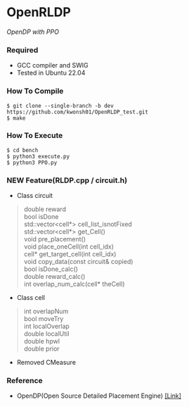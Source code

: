 # OpenRLDP
*OpenDP with PPO*

### Required
* GCC compiler and SWIG
* Tested in Ubuntu 22.04

### How To Compile
    $ git clone --single-branch -b dev https://github.com/kwonsh01/OpenRLDP_test.git
    $ make

### How To Execute
    $ cd bench
    $ python3 execute.py
    $ python3 PPO.py

### NEW Feature(RLDP.cpp / circuit.h)  
* Class circuit  
>double reward  
>bool isDone  
>std::vector<cell*> cell_list_isnotFixed  
>std::vector<cell*> get_Cell()  
>void pre_placement()  
>void place_oneCell(int cell_idx)  
>cell* get_target_cell(int cell_idx)  
>void copy_data(const circuit& copied)  
>bool isDone_calc()  
>double reward_calc()  
>int overlap_num_calc(cell* theCell)  
* Class cell
>int overlapNum  
>bool moveTry  
>int localOverlap  
>double localUtil  
>double hpwl  
>double prior    
* Removed CMeasure

### Reference
* OpenDP(Open Source Detailed Placement Engine) [[Link]](https://github.com/sanggido/OpenDP/tree/master)
